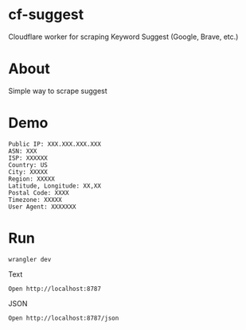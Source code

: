 # cf-suggest
Cloudflare worker for scraping Keyword Suggest (Google, Brave, etc.)

# About
Simple way to scrape suggest

# Demo

```
Public IP: XXX.XXX.XXX.XXX
ASN: XXX
ISP: XXXXXX
Country: US
City: XXXXX
Region: XXXXX
Latitude, Longitude: XX,XX
Postal Code: XXXX
Timezone: XXXXX
User Agent: XXXXXXX
```

# Run

```
wrangler dev
```

Text
```
Open http://localhost:8787
```

JSON
```
Open http://localhost:8787/json
```
